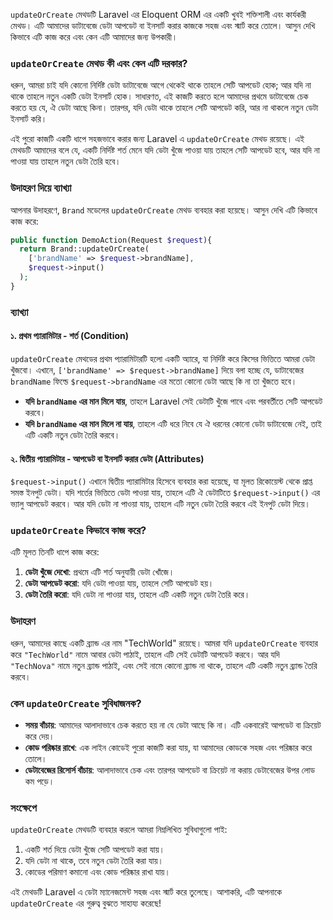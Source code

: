 `updateOrCreate` মেথডটি Laravel এর Eloquent ORM এর একটি খুবই শক্তিশালী এবং কার্যকরী মেথড। এটি আমাদের ডাটাবেজে ডেটা আপডেট বা ইনসার্ট করার কাজকে সহজ এবং স্মার্ট করে তোলে। আসুন দেখি কিভাবে এটি কাজ করে এবং কেন এটি আমাদের জন্য উপকারী।

### `updateOrCreate` মেথড কী এবং কেন এটি দরকার?

ধরুন, আমরা চাই যদি কোনো নির্দিষ্ট ডেটা ডাটাবেজে আগে থেকেই থাকে তাহলে সেটি আপডেট হোক; আর যদি না থাকে তাহলে নতুন একটি ডেটা ইনসার্ট হোক। সাধারণত, এই কাজটি করতে হলে আমাদের প্রথমে ডাটাবেজে চেক করতে হয় যে, ঐ ডেটা আছে কিনা। তারপর, যদি ডেটা থাকে তাহলে সেটি আপডেট করি, আর না থাকলে নতুন ডেটা ইনসার্ট করি।

এই পুরো কাজটি একটি ধাপে সহজভাবে করার জন্য Laravel এ `updateOrCreate` মেথড রয়েছে। এই মেথডটি আমাদের বলে যে, একটি নির্দিষ্ট শর্ত মেনে যদি ডেটা খুঁজে পাওয়া যায় তাহলে সেটি আপডেট হবে, আর যদি না পাওয়া যায় তাহলে নতুন ডেটা তৈরি হবে।

### উদাহরণ দিয়ে ব্যাখ্যা

আপনার উদাহরণে, `Brand` মডেলের `updateOrCreate` মেথড ব্যবহার করা হয়েছে। আসুন দেখি এটি কিভাবে কাজ করে:

```php
public function DemoAction(Request $request){
  return Brand::updateOrCreate(
    ['brandName' => $request->brandName],
    $request->input()
  );
}
```

### ব্যাখ্যা

#### ১. প্রথম প্যারামিটার - শর্ত (Condition)

`updateOrCreate` মেথডের প্রথম প্যারামিটারটি হলো একটি অ্যারে, যা নির্দিষ্ট করে কিসের ভিত্তিতে আমরা ডেটা খুঁজবো। এখানে, `['brandName' => $request->brandName]` দিয়ে বলা হচ্ছে যে, ডাটাবেজের `brandName` ফিল্ডে `$request->brandName` এর মতো কোনো ডেটা আছে কি না তা খুঁজতে হবে।

- **যদি `brandName` এর মান মিলে যায়**, তাহলে Laravel সেই ডেটাটি খুঁজে পাবে এবং পরবর্তীতে সেটি আপডেট করবে।
- **যদি `brandName` এর মান মিলে না যায়**, তাহলে এটি ধরে নিবে যে ঐ ধরনের কোনো ডেটা ডাটাবেজে নেই, তাই এটি একটি নতুন ডেটা তৈরি করবে।

#### ২. দ্বিতীয় প্যারামিটার - আপডেট বা ইনসার্ট করার ডেটা (Attributes)

`$request->input()` এখানে দ্বিতীয় প্যারামিটার হিসেবে ব্যবহার করা হয়েছে, যা মূলত রিকোয়েস্ট থেকে প্রাপ্ত সমস্ত ইনপুট ডেটা। যদি শর্তের ভিত্তিতে ডেটা পাওয়া যায়, তাহলে এটি ঐ ডেটাটিতে `$request->input()` এর ভ্যালু আপডেট করবে। আর যদি ডেটা না পাওয়া যায়, তাহলে এটি নতুন ডেটা তৈরি করবে এই ইনপুট ডেটা দিয়ে।

### `updateOrCreate` কিভাবে কাজ করে?

এটি মূলত তিনটি ধাপে কাজ করে:

1. **ডেটা খুঁজে দেখো**: প্রথমে এটি শর্ত অনুযায়ী ডেটা খোঁজে।
2. **ডেটা আপডেট করো**: যদি ডেটা পাওয়া যায়, তাহলে সেটি আপডেট হয়।
3. **ডেটা তৈরি করো**: যদি ডেটা না পাওয়া যায়, তাহলে এটি একটি নতুন ডেটা তৈরি করে।

### উদাহরণ

ধরুন, আমাদের কাছে একটি ব্র্যান্ড এর নাম "TechWorld" রয়েছে। আমরা যদি `updateOrCreate` ব্যবহার করে `"TechWorld"` নামে আবার ডেটা পাঠাই, তাহলে এটি সেই ডেটাটি আপডেট করবে। আর যদি `"TechNova"` নামে নতুন ব্র্যান্ড পাঠাই, এবং সেই নামে কোনো ব্র্যান্ড না থাকে, তাহলে এটি একটি নতুন ব্র্যান্ড তৈরি করবে।

### কেন `updateOrCreate` সুবিধাজনক?

- **সময় বাঁচায়**: আমাদের আলাদাভাবে চেক করতে হয় না যে ডেটা আছে কি না। এটি একবারেই আপডেট বা ক্রিয়েট করে দেয়।
- **কোড পরিষ্কার রাখে**: এক লাইন কোডেই পুরো কাজটি করা যায়, যা আমাদের কোডকে সহজ এবং পরিষ্কার করে তোলে।
- **ডেটাবেজের রিসোর্স বাঁচায়**: আলাদাভাবে চেক এবং তারপর আপডেট বা ক্রিয়েট না করায় ডেটাবেজের উপর লোড কম পড়ে।

### সংক্ষেপে

`updateOrCreate` মেথডটি ব্যবহার করলে আমরা নিম্নলিখিত সুবিধাগুলো পাই:

1. একটি শর্ত দিয়ে ডেটা খুঁজে সেটি আপডেট করা যায়।
2. যদি ডেটা না থাকে, তবে নতুন ডেটা তৈরি করা যায়।
3. কোডের পরিমাণ কমানো এবং কোড পরিষ্কার রাখা যায়।

এই মেথডটি Laravel এ ডেটা ম্যানেজমেন্ট সহজ এবং স্মার্ট করে তুলেছে। আশাকরি, এটি আপনাকে `updateOrCreate` এর গুরুত্ব বুঝতে সাহায্য করেছে!
